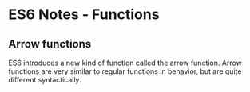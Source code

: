 # ES6 Notes - Functions

## Arrow functions
ES6 introduces a new kind of function called the arrow function. Arrow functions are very similar to regular functions in behavior, but are quite different syntactically.
